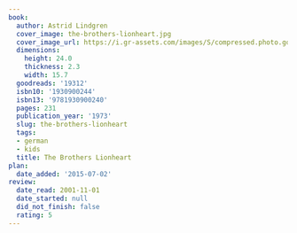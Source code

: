 ```yaml
---
book:
  author: Astrid Lindgren
  cover_image: the-brothers-lionheart.jpg
  cover_image_url: https://i.gr-assets.com/images/S/compressed.photo.goodreads.com/books/1388269738l/19312.jpg
  dimensions:
    height: 24.0
    thickness: 2.3
    width: 15.7
  goodreads: '19312'
  isbn10: '1930900244'
  isbn13: '9781930900240'
  pages: 231
  publication_year: '1973'
  slug: the-brothers-lionheart
  tags:
  - german
  - kids
  title: The Brothers Lionheart
plan:
  date_added: '2015-07-02'
review:
  date_read: 2001-11-01
  date_started: null
  did_not_finish: false
  rating: 5
---
```

